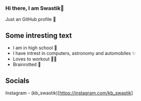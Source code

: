 ### Hi there, I am Swastik👋

Just an GitHub profile 🥱

## Some intresting text 
- I am in high school 🏫
- I have intrest in computers, astronomy and automobiles ✨
- Loves to workout 💪🏻
- Brainrotted 🥲

## Socials

Instagram - (kb_swastik)[https://instagram.com/kb_swastik]
